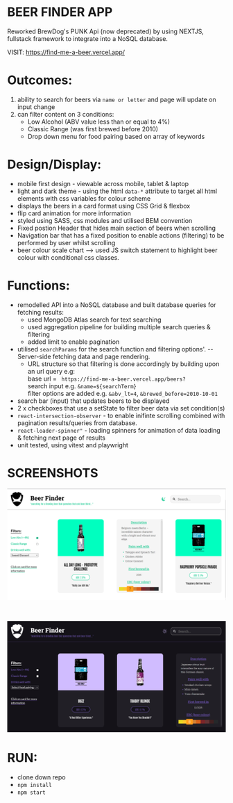 # BEER FINDER APP

Reworked BrewDog's PUNK Api (now deprecated) by using NEXTJS, fullstack framework to integrate into a NoSQL database.

VISIT:  https://find-me-a-beer.vercel.app/

# Outcomes: #

1. ability to search for beers via `name or letter` and page will update on input change  
2. can filter content on 3 conditions:   
    - Low Alcohol (ABV value less than or equal to 4%)  
    - Classic Range (was first brewed before 2010)  
    - Drop down menu for food pairing based on array of keywords

# Design/Display: # 

- mobile first design - viewable across mobile, tablet & laptop
- light and dark theme - using the html `data-*` attribute to target all html elements with css variables for colour scheme
- displays the beers in a card format using CSS Grid & flexbox
- flip card animation for more information
- styled using SASS, css modules and utilised BEM convention
- Fixed postion Header that hides main section of beers when scrolling
- Navigation bar that has a fixed position to enable actions (filtering) to be performed by user whilst scrolling
- beer colour scale chart --> used JS switch statement to highlight beer colour with conditional css classes. 

# Functions: #

- remodelled API into a NoSQL database and built database queries for fetching results:<br>
    - used MongoDB Atlas search for text searching
    - used aggregation pipeline for building multiple search queries & filtering
    - added limit to enable pagination
- utilised `searchParams` for the search function and filtering options'. -- Server-side fetching data and page rendering.
  - URL structure so that filtering is done accordingly by building upon an url query e.g:<br>
  base url = ` https://find-me-a-beer.vercel.app/beers?`<br>
  search input e.g. `&name=${searchTerm}`<br>
  filter options are added e.g. `&abv_lt=4`, `&brewed_before=2010-10-01`<br>
- search bar (input) that updates beers to be displayed
- 2 x checkboxes that use a setState to filter beer data via set condition(s)
- `react-intersection-observer` - to enable inifinte scrolling combined with pagination results/queries from database.
- `react-loader-spinner"` - loading spinners for animation of data loading & fetching next page of results 
- unit tested, using vitest and playwright

# SCREENSHOTS #

![Project screenshot](./assests/Screenshot1.png)

<br>

![Project screenshot](./assests/Screenshot2.png)


# RUN: #
- clone down repo
- `npm install`
- `npm start`
